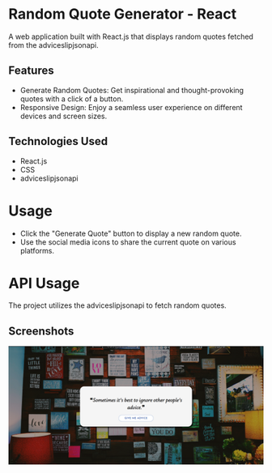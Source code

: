 # Random Quote Generator - React

A web application built with React.js that displays random quotes fetched from the adviceslipjsonapi.

## Features

- Generate Random Quotes: Get inspirational and thought-provoking quotes with a click of a button.
- Responsive Design: Enjoy a seamless user experience on different devices and screen sizes.

## Technologies Used
- React.js
- CSS
- adviceslipjsonapi

# Usage
- Click the "Generate Quote" button to display a new random quote.
- Use the social media icons to share the current quote on various platforms.

# API Usage
The project utilizes the adviceslipjsonapi to fetch random quotes. 


## Screenshots

![Screenshot](./src/img/screenshot.png)


